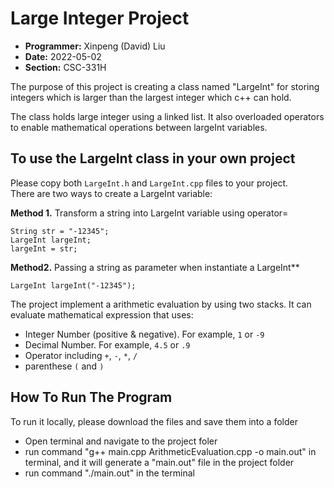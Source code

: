 # Large Integer Project

- **Programmer:** Xinpeng (David) Liu
- **Date:** 2022-05-02
- **Section:** CSC-331H

The purpose of this project is creating a class named "LargeInt" for storing integers which is larger than the largest integer which c++ can hold.

The class holds large integer using a linked list. It also overloaded operators to enable mathematical operations between largeInt variables.

## To use the LargeInt class in your own project
Please copy both `LargeInt.h` and `LargeInt.cpp` files to your project.<br/>
There are two ways to create a LargeInt variable:

**Method 1.** Transform a string into LargeInt variable using operator=
```
String str = "-12345";
LargeInt largeInt;
largeInt = str;
```

**Method2.** Passing a string as parameter when instantiate a LargeInt**
```
LargeInt largeInt("-12345");
```


The project implement a arithmetic evaluation by using two stacks. It can evaluate mathematical expression that uses:
- Integer Number (positive & negative). For example, `1` or `-9`
- Decimal Number. For example, `4.5` or `.9`
- Operator including `+`, `-`, `*`, `/`
- parenthese `(` and `)` 

## How To Run The Program
To run it locally, please download the files and save them into a folder
- Open terminal and navigate to the project foler
- run command "g++ main.cpp ArithmeticEvaluation.cpp -o main.out" in terminal, and it will generate a "main.out" file in the project folder
- run command "./main.out" in the terminal









